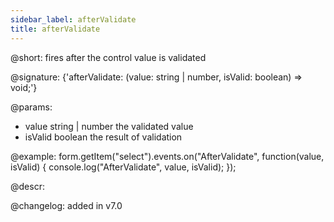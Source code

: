 ```yaml
---
sidebar_label: afterValidate
title: afterValidate
---          
```


@short: fires after the control value is validated
 
@signature: {'afterValidate: (value: string | number, isValid: boolean) => void;'}

@params:
- value       string | number  the validated value
- isValid     boolean     the result of validation

@example:
form.getItem("select").events.on("AfterValidate", function(value, isValid) {
    console.log("AfterValidate", value, isValid);
});

@descr:

@changelog: added in v7.0
